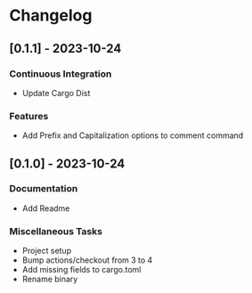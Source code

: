 # Changelog
## [0.1.1] - 2023-10-24

### Continuous Integration

- Update Cargo Dist

### Features

- Add Prefix and Capitalization options to comment command

## [0.1.0] - 2023-10-24

### Documentation

- Add Readme

### Miscellaneous Tasks

- Project setup
- Bump actions/checkout from 3 to 4
- Add missing fields to cargo.toml
- Rename binary

<!-- generated by git-cliff -->
